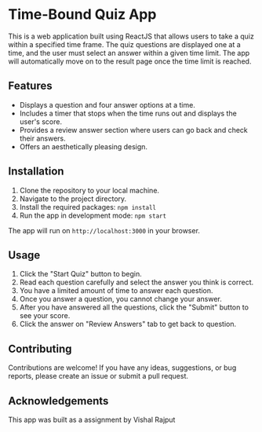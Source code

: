 # Time-Bound Quiz App

This is a web application built using ReactJS that allows users to take a quiz within a specified time frame. The quiz questions are displayed one at a time, and the user must select an answer within a given time limit. The app will automatically move on to the result page once the time limit is reached.

## Features

- Displays a question and four answer options at a time.
- Includes a timer that stops when the time runs out and displays the user's score.
- Provides a review answer section where users can go back and check their answers.
- Offers an aesthetically pleasing design.

## Installation

1. Clone the repository to your local machine.
2. Navigate to the project directory.
3. Install the required packages: `npm install`
4. Run the app in development mode: `npm start`

The app will run on `http://localhost:3000` in your browser.

## Usage

1. Click the "Start Quiz" button to begin.
2. Read each question carefully and select the answer you think is correct.
3. You have a limited amount of time to answer each question.
4. Once you answer a question, you cannot change your answer.
5. After you have answered all the questions, click the "Submit" button to see your score.
6. Click the answer on "Review Answers" tab to get back to question.

## Contributing

Contributions are welcome! If you have any ideas, suggestions, or bug reports, please create an issue or submit a pull request.

## Acknowledgements

This app was built as a assignment by Vishal Rajput
